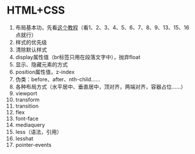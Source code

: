 # HTML+CSS

1. 布局基本功，先看[这个教程](http://zh.learnlayout.com/)（看1、2、3、4、5、6、7、8、9、13、15、16点就行）
2. 样式的优先级
3. 清除默认样式
4. display属性值（br标签只用在段落文字中），抛弃float
5. 显示、隐藏元素的方式
6. position属性值，z-index
7. 伪类：before、after、nth-child……
8. 各种布局方式（水平居中、垂直居中，顶对齐，两端对齐，容器占位……）
9. viewport
10. transform
11. transition
12. flex
13. font-face
14. mediaquery
15. less（语法，引用）
16. lesshat
17. pointer-events